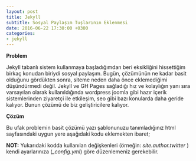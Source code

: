 ```yaml
---
layout: post
title: Jekyll 
subtitle: Sosyal Paylaşım Tuşlarının Eklenmesi
date: 2016-06-22 17:30:00 +0300
categories:
- jekyll
---
```


**Problem**

Jekyll tabanlı sistem kullanmaya başladığımdan beri eksikliğini hissettiğim birkaç konudan biriydi sosyal paylaşım. Bugün, çözümünün ne kadar basit olduğunu gördükten sonra, siteme neden daha önce eklemediğimi düşündürmedi değil. Jekyll ve GH Pages sağladığı hız ve kolaylığın yanı sıra varsayılan olarak kullanıldığında wordpress joomla gibi hazır içerik sistemlerinden ziyaretçi ile etkileşim, seo gibi bazı konularda daha geride kalıyor. Bunun çözümü de biz geliştiricilere kalıyor. 

**Çözüm**

Bu ufak problemin basit çözümü yazı şablonunuzu tanımladığınız html sayfasındaki uygun yere aşağıdaki kodu eklemekten ibaret;

<script src="https://gist.github.com/nuriu/9cb813ddb2cfae2f4967ba5e977b1fc8.js"></script>

**NOT:** Yukarıdaki kodda kullanılan değişkenleri (örneğin: *site.author.twitter* ) kendi ayarlarınıza (*_config.yml*) göre düzenlemeniz gerekebilir.